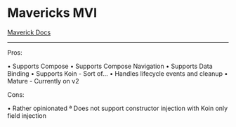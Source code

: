 # Mavericks MVI

[Maverick Docs](https://airbnb.io/mavericks/#/README)

---------

Pros: 

• Supports Compose
• Supports Compose Navigation
• Supports Data Binding
• Supports Koin - Sort of...
• Handles lifecycle events and cleanup
• Mature - Currently on v2

Cons: 

• Rather opinionated 
ª Does not support constructor injection with Koin only field injection